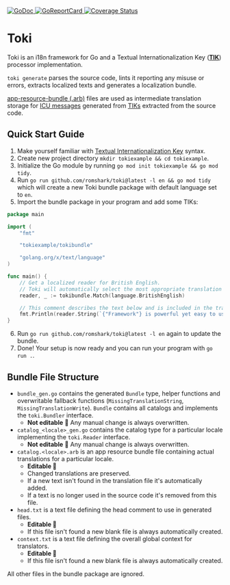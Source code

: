 <a href="https://pkg.go.dev/github.com/romshark/toki">
    <img src="https://godoc.org/github.com/romshark/toki?status.svg" alt="GoDoc">
</a>
<a href="https://goreportcard.com/report/github.com/romshark/toki">
    <img src="https://goreportcard.com/badge/github.com/romshark/toki" alt="GoReportCard">
</a>
<a href='https://coveralls.io/github/romshark/toki?branch=main'>
    <img src='https://coveralls.io/repos/github/romshark/toki/badge.svg?branch=main&service=github' alt='Coverage Status' />
</a>

# Toki

Toki is an i18n framework for Go and a Textual Internationalization Key
([**TIK**](https://github.com/romshark/tik))
processor implementation.

`toki generate` parses the source code, lints it reporting any misuse or errors,
extracts localized texts and generates a localization bundle.

[app-resource-bundle (.arb)](https://github.com/google/app-resource-bundle)
files are used as intermediate translation storage for
[ICU messages](https://unicode-org.github.io/icu/userguide/format_parse/messages/)
generated from [TIKs](https://github.com/romshark/tik) extracted from the source code.


## Quick Start Guide

1. Make yourself familiar with
   [Textual Internationalization Key](https://github.com/romshark/tik) syntax.
2. Create new project directory `mkdir tokiexample && cd tokiexample`.
3. Initialize the Go module by running `go mod init tokiexample && go mod tidy`.
4. Run `go run github.com/romshark/toki@latest -l en && go mod tidy`
   which will create a new Toki bundle package with default language set to `en`.
5. Import the bundle package in your program and add some TIKs:

```go
package main

import (
	"fmt"

	"tokiexample/tokibundle"

	"golang.org/x/text/language"
)

func main() {
	// Get a localized reader for British English.
	// Toki will automatically select the most appropriate translation catalog available.
	reader, _ := tokibundle.Match(language.BritishEnglish)

	// This comment describes the text below and is included in the translator context.
	fmt.Println(reader.String(`{"Framework"} is powerful yet easy to use!`, "Toki"))
}
```

6. Run `go run github.com/romshark/toki@latest -l en` again to update the bundle.
7. Done! Your setup is now ready and you can run your program with `go run .`.

## Bundle File Structure

- `bundle_gen.go` contains the generated `Bundle` type, helper functions and
  overwritable fallback functions (`MissingTranslationString`, `MissingTranslationWrite`).
  `Bundle` contains all catalogs and implements the `toki.Bundler` interface.
  - **Not editable** 🤖 Any manual change is always overwritten.
- `catalog_<locale>_gen.go` contains the catalog type for a particular locale
  implementing the `toki.Reader` interface.
  - **Not editable** 🤖 Any manual change is always overwritten.
- `catalog.<locale>.arb` is an app resource bundle file containing actual translations
  for a particular locale.
  - **Editable 📝**
  - Changed translations are preserved.
  - If a new text isn't found in the translation file it's automatically added.
  - If a text is no longer used in the source code it's removed from this file.
- `head.txt` is a text file defining the head comment to use in generated files.
  - **Editable 📝**
  - If this file isn't found a new blank file is always automatically created.
- `context.txt` is a text file defining the overall global context for translators.
  - **Editable 📝**
  - If this file isn't found a new blank file is always automatically created.

All other files in the bundle package are ignored.
